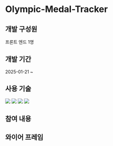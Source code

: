 # Olympic-Medal-Tracker

## 개발 구성원
프론트 엔드 1명

## 개발 기간
2025-01-21 ~ 

## 사용 기술
<img src="https://img.shields.io/badge/html5-E34F26?style=flat-square&logo=html5&logoColor=white"> <img src="https://img.shields.io/badge/css-1572B6?style=flat-square&logo=css3&logoColor=white"> <img src="https://img.shields.io/badge/javascript-F7DF1E?style=flat-square&logo=javascript&logoColor=black">
<img src="https://img.shields.io/badge/React-61DAFB?style=flat-square&logo=React&logoColor=black"/>

## 참여 내용

## 와이어 프레임
